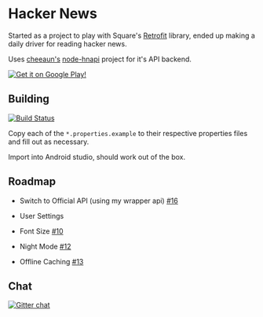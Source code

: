 Hacker News
================

Started as a project to play with Square's [Retrofit](https://square.github.io/retrofit/) library, ended up making a daily driver for reading hacker news.

Uses [cheeaun's](http://cheeaun.com/) [node-hnapi](https://github.com/cheeaun/node-hnapi/) project for it's API backend.


[![Get it on Google Play!](https://developer.android.com/images/brand/en_generic_rgb_wo_60.png)](https://play.google.com/store/apps/details?id=io.dwak.holohackernews.app)

Building
---
[![Build Status](https://travis-ci.org/dinosaurwithakatana/hacker-news-android.svg?branch=master)](https://travis-ci.org/dinosaurwithakatana/hacker-news-android) 

Copy each of the `*.properties.example` to their respective properties files and fill out as necessary.

Import into Android studio, should work out of the box.

Roadmap
-------

*  Switch to Official API (using my wrapper api) [#16](https://github.com/dinosaurwithakatana/holo_hacker_news/issues/16)

*  User Settings
  *  Font Size [#10](https://github.com/dinosaurwithakatana/holo_hacker_news/issues/10)
  
  *  Night Mode [#12](https://github.com/dinosaurwithakatana/holo_hacker_news/issues/12)
  

*  Offline Caching [#13](https://github.com/dinosaurwithakatana/holo_hacker_news/issues/13)



Chat
--
[![Gitter chat](https://badges.gitter.im/dinosaurwithakatana/holo_hacker_news.png)](https://gitter.im/dinosaurwithakatana/hacker-news-android)


